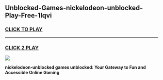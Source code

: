 
## Unblocked-Games-nickelodeon-unblocked-Play-Free-1lqvi
<h3>
<a href="https://premium76.site?title=nickelodeon-unblocked&ref=18A1">CLICK TO PLAY</a></h3>
<hr>

<h3>
<a href="https://premium76.site?title=nickelodeon-unblocked&ref=18A1">CLICK 2 PLAY</a>
  
</h3>

<a href="https://premium76.site?title=nickelodeon-unblocked&ref=18A1"><img src="https://clearcache.store/games.png"></a>


**nickelodeon-unblocked games unblocked: Your Gateway to Fun and Accessible Online Gaming**
